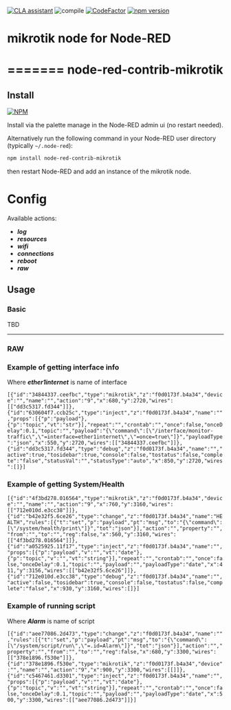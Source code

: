 
[![CLA assistant](https://cla-assistant.io/readme/badge/node-red-contrib/node-red-contrib-mikrotik)](https://cla-assistant.io/node-red-contrib/node-red-contrib-mikrotik)
![compile](https://github.com/node-red-contrib/node-red-contrib-mikrotik/workflows/compile/badge.svg)
[![CodeFactor](https://www.codefactor.io/repository/github/node-red-contrib/node-red-contrib-mikrotik/badge)](https://www.codefactor.io/repository/github/node-red-contrib/node-red-contrib-mikrotik)
[![npm version](https://badge.fury.io/js/node-red-contrib-mikrotik.svg)](https://badge.fury.io/js/node-red-contrib-mikrotik)
# mikrotik node for Node-RED
=======
node-red-contrib-mikrotik
=======

## Install
[![NPM](https://nodei.co/npm/node-red-contrib-mikrotik.png?downloads=true)](https://nodei.co/npm/node-red-contrib-mikrotik/)


Install via the palette manage in the Node-RED admin ui (no restart needed).

Alternatively run the following command in your Node-RED user directory (typically `~/.node-red`):

```sh
npm install node-red-contrib-mikrotik
```

then restart Node-RED and add an instance of the mikrotik node.

# Config

Available actions: 
- ***log***
- ***resources***
- ***wifi***
- ***connections***
- ***reboot*** 
- ***raw***

## Usage


### Basic

TBD

-----

### RAW

### Example of getting interface info
 Where ***ether1internet*** is name of interface 
 
`[{"id":"34844337.ceefbc","type":"mikrotik","z":"f0d0173f.b4a34","device":"","name":"","action":"9","x":680,"y":2720,"wires":[["dd3c5317.fd344"]]},{"id":"630604f7.ccb25c","type":"inject","z":"f0d0173f.b4a34","name":"","props":[{"p":"payload"},{"p":"topic","vt":"str"}],"repeat":"","crontab":"","once":false,"onceDelay":0.1,"topic":"","payload":"{\"command\":[\"/interface/monitor-traffic\",\"=interface=ether1internet\",\"=once=true\"]}","payloadType":"json","x":550,"y":2720,"wires":[["34844337.ceefbc"]]},{"id":"dd3c5317.fd344","type":"debug","z":"f0d0173f.b4a34","name":"","active":true,"tosidebar":true,"console":false,"tostatus":false,"complete":"false","statusVal":"","statusType":"auto","x":850,"y":2720,"wires":[]}]`



### Example of getting System/Health

`[{"id":"4f3bd278.016564","type":"mikrotik","z":"f0d0173f.b4a34","device":"","name":"","action":"9","x":760,"y":3160,"wires":[["712e010d.e3cc38"]]},{"id":"b42e32f5.6ce26","type":"change","z":"f0d0173f.b4a34","name":"HEALTH","rules":[{"t":"set","p":"payload","pt":"msg","to":"{\"command\":[\"/system/health/print\"]}","tot":"json"}],"action":"","property":"","from":"","to":"","reg":false,"x":560,"y":3160,"wires":[["4f3bd278.016564"]]},{"id":"a0525925.11f17","type":"inject","z":"f0d0173f.b4a34","name":"","props":[{"p":"payload","v":"","vt":"date"},{"p":"topic","v":"","vt":"string"}],"repeat":"","crontab":"","once":false,"onceDelay":0.1,"topic":"","payload":"","payloadType":"date","x":411,"y":3156,"wires":[["b42e32f5.6ce26"]]},{"id":"712e010d.e3cc38","type":"debug","z":"f0d0173f.b4a34","name":"","active":false,"tosidebar":true,"console":false,"tostatus":false,"complete":"false","x":930,"y":3160,"wires":[]}]`


###  Example of running script

 Where ***Alarm*** is name of script
 
`[{"id":"aee77086.2d473","type":"change","z":"f0d0173f.b4a34","name":"","rules":[{"t":"set","p":"payload","pt":"msg","to":"{\"command\":[\"/system/script/run\",\"=.id=Alarm\"]}","tot":"json"}],"action":"","property":"","from":"","to":"","reg":false,"x":680,"y":3300,"wires":[["378e1896.f530e"]]},{"id":"378e1896.f530e","type":"mikrotik","z":"f0d0173f.b4a34","device":"","name":"","action":"9","x":900,"y":3300,"wires":[[]]},{"id":"c5467461.d3301","type":"inject","z":"f0d0173f.b4a34","name":"","props":[{"p":"payload","v":"","vt":"date"},{"p":"topic","v":"","vt":"string"}],"repeat":"","crontab":"","once":false,"onceDelay":0.1,"topic":"","payload":"","payloadType":"date","x":500,"y":3300,"wires":[["aee77086.2d473"]]}]`
